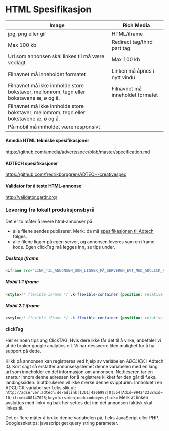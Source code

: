 # HTML Spesifikasjon

Image | Rich Media
------------- | -------------
jpg, png eller gif | HTML/iframe
Max 100 kb | Redirect tag/third part tag
Url som annonsen skal linkes til må være vedlagt | Max 100 kb
Filnavnet må inneholdet formatet | Linken må åpnes i nytt vindu
Filnavnet må ikke innholde store bokstaver, mellomrom, tegn eller bokstavene æ, ø og å. | Filnavnet må inneholdet formatet
 | Filnavnet må ikke innholde store bokstaver, mellomrom, tegn eller bokstavene æ, ø og å.
 | På mobil må innholdet være responsivt

#### Amedia HTML tekniske spesifikasjoner
https://github.com/amedia/advertsspec/blob/master/specification.md

#### ADTECH spesifikasjoner
https://github.com/fredrikborggren/ADTECH-creativespec

#### Validator for å teste HTML-annonse
http://validator.gardr.org/

### Levering fra lokalt produksjonsbyrå
Det er to måter å levere html-annonser på:
- alle filene sendes publiserer. Merk: da må [spesifikasjonen til Adtech](https://github.com/fredrikborggren/ADTECH-creativespec) følges.
- alle filene ligger på egen server, og annonsen leveres som en iframe-kode. Egen clickTag må legges inn, se tips under.

##### Desktop iframe
```html
<iframe src="LINK_TIL_ANNONSEN_SOM_LIGGER_PÅ_SERVEREN_EVT_MED_ADCLICK_VARIABEL" width="_bredde_px" height="_høyde_px" frameborder="0" marginwidth="0" marginheight="0" scrolling="no" seamless></iframe>
```

##### Mobil 1:1 iframe
```html
<style>/* flexible iFrame */ .k-flexible-container {position: relative;padding-bottom: 100%;height: 0;overflow: hidden;} .k -flexible-container iframe,k -flexible-container object,k-flexible-container embed {position: absolute; top: 0;left: 0; width: 100%;height: 100%;}</style><div class="k-flexible-container"><iframe src="LINK_TIL_ANNONSEN_SOM_LIGGER_PÅ_SERVEREN_EVT_MED_ADCLICK_VARIABEL" width="_bredde_px" height="_høyde_px" frameborder="0" marginwidth="0" marginheight="0" scrolling="no" seamless></iframe> </div>
```

##### Mobil 2:1 iframe
```html
<style>/* flexible iFrame */ .k-flexible-container {position: relative;padding-bottom: 50%;height: 0;overflow: hidden;} .k -flexible-container iframe,k -flexible-container object,k-flexible-container embed {position: absolute; top: 0;left: 0; width: 100%;height: 100%;}</style><div class="k-flexible-container"><iframe src="LINK_TIL_ANNONSEN_SOM_LIGGER_PÅ_SERVEREN_EVT_MED_ADCLICK_VARIABEL" width="_bredde_px" height="_høyde_px" frameborder="0" marginwidth="0" marginheight="0" scrolling="no" seamless></iframe> </div>
```

#### clickTag
Her er noen tips ang ClickTAG. Hvis dere ikke får det til å virke, anbefaler vi at de bruker google analytics e.l. Vi har dessverre liten mulighet for å ha support på dette.

Klikk på annonsen kan registreres ved hjelp av variabelen _ADCLICK_ i Adtech IQ.
Kort sagt så erstatter annonsesystemet denne variabelen med en lang url som inneholder en del informasjon om annonsen.
Nettleseren tar en snartur innom denne adressen for å registrere klikket før den går til f.eks. landingssiden.
Sluttbrukeren vil ikke merke denne svippturen.
Innholdet i en ADCLICK-variabel ser f.eks slik ut:
`http://adserver.adtech.de/adlink|1361|4206997|0|554|AdId=9942423;BnId=10;itime=400147026;key=forsiden;nodecode=yes;link=`
Merk at linken avsluttes med link= og bak her settes det inn det annonsen faktisk skal linkes til.

Det er flere måter å bruke denne variabelen på, f.eks JavaScript eller PHP.
Googlesøketips: javascript get query string parameter.
